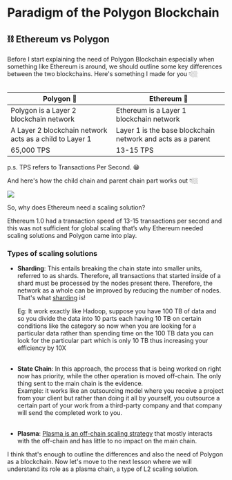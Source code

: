 Paradigm of the Polygon Blockchain
============================

⛓ Ethereum vs Polygon
--------------------------------------------------

Before I start explaining the need of Polygon Blockchain especially when something like Ethereum is around, we should outline some key differences between the two blockchains. Here's something I made for you 👇🏼  
 

| Polygon 💠                                              | Ethereum 💎                                                 |
|---------------------------------------------------------|-------------------------------------------------------------|
| Polygon is a Layer 2 blockchain network                 | Ethereum is a Layer 1 blockchain network                    |
| A Layer 2 blockchain network acts as a child to Layer 1 | Layer 1 is the base blockchain network and acts as a parent |
| 65,000 TPS                                              | 13-15 TPS                                                   |


p.s. TPS refers to Transactions Per Second. 😁

And here's how the child chain and parent chain part works out 👇🏼

![](https://metaschool.s3-ap-southeast-1.amazonaws.com/images/2Bfm1TxrLuVjL0oWbauIjhSNNqUJsUikVpRBhg4k.png)

So, why does Ethereum need a scaling solution?

Ethereum 1.0 had a transaction speed of 13-15 transactions per second and this was not sufficient for global scaling that’s why Ethereum needed scaling solutions and Polygon came into play. 

### Types of scaling solutions

*   **Sharding**: This entails breaking the chain state into smaller units, referred to as shards. Therefore, all transactions that started inside of a shard must be processed by the nodes present there. Therefore, the network as a whole can be improved by reducing the number of nodes. That's what [sharding](https://metaschool.so/articles/sharding-meaning/) is!  
      
    Eg: It work exactly like Hadoop, suppose you have 100 TB of data and so you divide the data into 10 parts each having 10 TB on certain conditions like the category so now when you are looking for a particular data rather than spending time on the 100 TB data you can look for the particular part which is only 10 TB thus increasing your efficiency by 10X  
     
*   **State Chain**: In this approach, the process that is being worked on right now has priority, while the other operation is moved off-chain. The only thing sent to the main chain is the evidence.   
    Example: it works like an outsourcing model where you receive a project from your client but rather than doing it all by yourself, you outsource a certain part of your work from a third-party company and that company will send the completed work to you.  
     
*   **Plasma**: [Plasma is an off-chain scaling strategy](https://metaschool.so/articles/plasma-chain-ethereum-blockchain/) that mostly interacts with the off-chain and has little to no impact on the main chain.

I think that's enough to outline the differences and also the need of Polygon as a blockchain. Now let's move to the next lesson where we will understand its role as a plasma chain, a type of L2 scaling solution.
